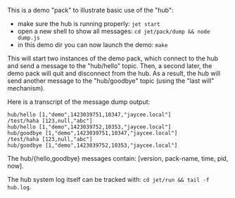 This is a demo "pack" to illustrate basic use of the "hub":

* make sure the hub is running properly: `jet start`
* open a new shell to show all messages: `cd jet/pack/dump && node dump.js`
* in this demo dir you can now launch the demo: `make`

This will start two instances of the demo pack, which connect to the hub and
send a message to the "hub/hello" topic. Then, a second later, the demo pack
will quit and disconnect from the hub. As a result, the hub will send another
message to the "hub/goodbye" topic (using the "last will" mechanism).

Here is a transcript of the message dump output:

    hub/hello [1,"demo",1423039751,10347,"jaycee.local"]
    /test/haha [123,null,"abc"]
    hub/hello [1,"demo",1423039752,10353,"jaycee.local"]
    hub/goodbye [1,"demo",1423039751,10347,"jaycee.local"]
    /test/haha [123,null,"abc"]
    hub/goodbye [1,"demo",1423039752,10353,"jaycee.local"]

The hub/{hello,goodbye} messages contain: [version, pack-name, time, pid, now].

The hub system log itself can be tracked with: `cd jet/run && tail -f hub.log`.

